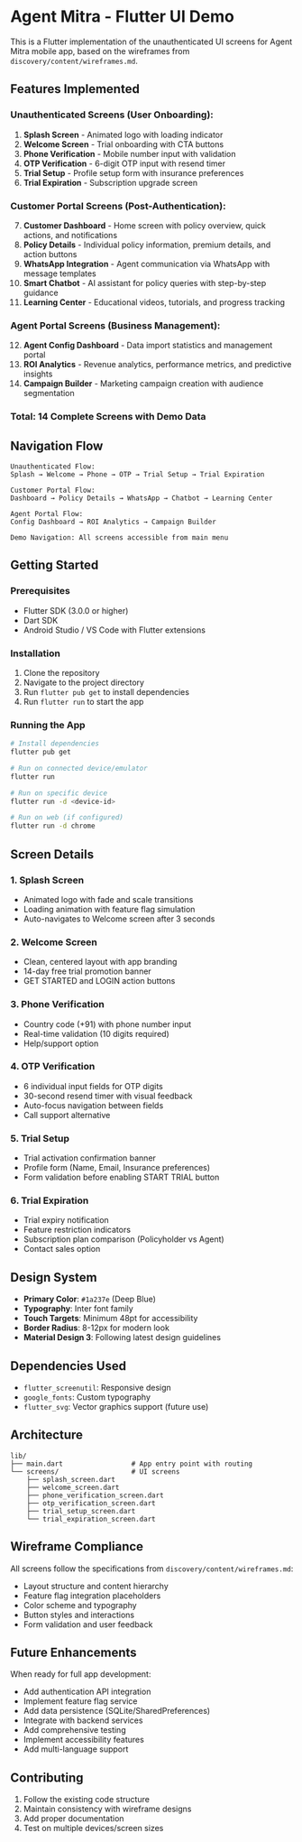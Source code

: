 # Agent Mitra - Flutter UI Demo

This is a Flutter implementation of the unauthenticated UI screens for Agent Mitra mobile app, based on the wireframes from `discovery/content/wireframes.md`.

## Features Implemented

### Unauthenticated Screens (User Onboarding):
1. **Splash Screen** - Animated logo with loading indicator
2. **Welcome Screen** - Trial onboarding with CTA buttons
3. **Phone Verification** - Mobile number input with validation
4. **OTP Verification** - 6-digit OTP input with resend timer
5. **Trial Setup** - Profile setup form with insurance preferences
6. **Trial Expiration** - Subscription upgrade screen

### Customer Portal Screens (Post-Authentication):
7. **Customer Dashboard** - Home screen with policy overview, quick actions, and notifications
8. **Policy Details** - Individual policy information, premium details, and action buttons
9. **WhatsApp Integration** - Agent communication via WhatsApp with message templates
10. **Smart Chatbot** - AI assistant for policy queries with step-by-step guidance
11. **Learning Center** - Educational videos, tutorials, and progress tracking

### Agent Portal Screens (Business Management):
12. **Agent Config Dashboard** - Data import statistics and management portal
13. **ROI Analytics** - Revenue analytics, performance metrics, and predictive insights
14. **Campaign Builder** - Marketing campaign creation with audience segmentation

### Total: 14 Complete Screens with Demo Data

## Navigation Flow
```
Unauthenticated Flow:
Splash → Welcome → Phone → OTP → Trial Setup → Trial Expiration

Customer Portal Flow:
Dashboard → Policy Details → WhatsApp → Chatbot → Learning Center

Agent Portal Flow:
Config Dashboard → ROI Analytics → Campaign Builder

Demo Navigation: All screens accessible from main menu
```

## Getting Started

### Prerequisites
- Flutter SDK (3.0.0 or higher)
- Dart SDK
- Android Studio / VS Code with Flutter extensions

### Installation

1. Clone the repository
2. Navigate to the project directory
3. Run `flutter pub get` to install dependencies
4. Run `flutter run` to start the app

### Running the App

```bash
# Install dependencies
flutter pub get

# Run on connected device/emulator
flutter run

# Run on specific device
flutter run -d <device-id>

# Run on web (if configured)
flutter run -d chrome
```

## Screen Details

### 1. Splash Screen
- Animated logo with fade and scale transitions
- Loading animation with feature flag simulation
- Auto-navigates to Welcome screen after 3 seconds

### 2. Welcome Screen
- Clean, centered layout with app branding
- 14-day free trial promotion banner
- GET STARTED and LOGIN action buttons

### 3. Phone Verification
- Country code (+91) with phone number input
- Real-time validation (10 digits required)
- Help/support option

### 4. OTP Verification
- 6 individual input fields for OTP digits
- 30-second resend timer with visual feedback
- Auto-focus navigation between fields
- Call support alternative

### 5. Trial Setup
- Trial activation confirmation banner
- Profile form (Name, Email, Insurance preferences)
- Form validation before enabling START TRIAL button

### 6. Trial Expiration
- Trial expiry notification
- Feature restriction indicators
- Subscription plan comparison (Policyholder vs Agent)
- Contact sales option

## Design System

- **Primary Color**: `#1a237e` (Deep Blue)
- **Typography**: Inter font family
- **Touch Targets**: Minimum 48pt for accessibility
- **Border Radius**: 8-12px for modern look
- **Material Design 3**: Following latest design guidelines

## Dependencies Used

- `flutter_screenutil`: Responsive design
- `google_fonts`: Custom typography
- `flutter_svg`: Vector graphics support (future use)

## Architecture

```
lib/
├── main.dart                 # App entry point with routing
└── screens/                  # UI screens
    ├── splash_screen.dart
    ├── welcome_screen.dart
    ├── phone_verification_screen.dart
    ├── otp_verification_screen.dart
    ├── trial_setup_screen.dart
    └── trial_expiration_screen.dart
```

## Wireframe Compliance

All screens follow the specifications from `discovery/content/wireframes.md`:
- Layout structure and content hierarchy
- Feature flag integration placeholders
- Color scheme and typography
- Button styles and interactions
- Form validation and user feedback

## Future Enhancements

When ready for full app development:
- Add authentication API integration
- Implement feature flag service
- Add data persistence (SQLite/SharedPreferences)
- Integrate with backend services
- Add comprehensive testing
- Implement accessibility features
- Add multi-language support

## Contributing

1. Follow the existing code structure
2. Maintain consistency with wireframe designs
3. Add proper documentation
4. Test on multiple devices/screen sizes